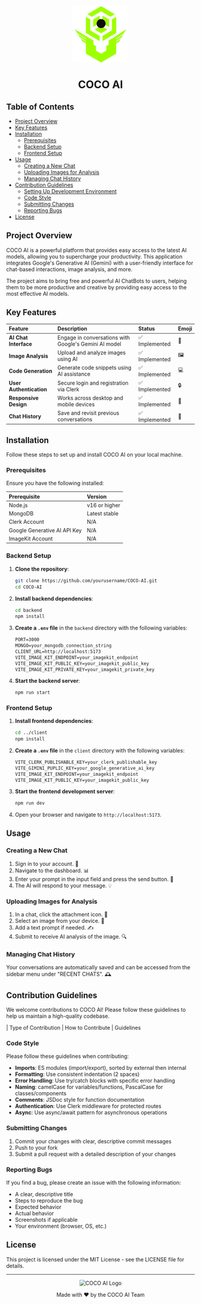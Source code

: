 <div align="center"><img src=".\client\public\favicon.png" alt="COCO AI Logo" width="150" height="150"/></div>


<div align="center"><h1>COCO AI</h1></div>

## Table of Contents

- [Project Overview](#project-overview)
- [Key Features](#key-features)
- [Installation](#installation)
  - [Prerequisites](#prerequisites)
  - [Backend Setup](#backend-setup)
  - [Frontend Setup](#frontend-setup)
- [Usage](#usage)
  - [Creating a New Chat](#creating-a-new-chat)
  - [Uploading Images for Analysis](#uploading-images-for-analysis)
  - [Managing Chat History](#managing-chat-history)
- [Contribution Guidelines](#contribution-guidelines)
  - [Setting Up Development Environment](#setting-up-development-environment)
  - [Code Style](#code-style)
  - [Submitting Changes](#submitting-changes)
  - [Reporting Bugs](#reporting-bugs)
- [License](#license)

## Project Overview

COCO AI is a powerful platform that provides easy access to the latest AI models, allowing you to supercharge your productivity. This application integrates Google's Generative AI (Gemini) with a user-friendly interface for chat-based interactions, image analysis, and more.

The project aims to bring free and powerful AI ChatBots to users, helping them to be more productive and creative by providing easy access to the most effective AI models.

## Key Features

| Feature              | Description                                        | Status       | Emoji |
| :------------------- | :------------------------------------------------- | :----------- | :---- |
| **AI Chat Interface**| Engage in conversations with Google's Gemini AI model | ✅ Implemented | 🤖    |
| **Image Analysis**   | Upload and analyze images using AI                 | ✅ Implemented | 🖼️    |
| **Code Generation**  | Generate code snippets using AI assistance         | ✅ Implemented | 💻    |
| **User Authentication**| Secure login and registration via Clerk            | ✅ Implemented | 🔒    |
| **Responsive Design**| Works across desktop and mobile devices            | ✅ Implemented | 📱    |
| **Chat History**     | Save and revisit previous conversations            | ✅ Implemented | 💾    |

## Installation

Follow these steps to set up and install COCO AI on your local machine.

### Prerequisites

Ensure you have the following installed:

| Prerequisite          | Version         |
| :-------------------- | :-------------- |
| Node.js               | v16 or higher   |
| MongoDB               | Latest stable   |
| Clerk Account         | N/A             |
| Google Generative AI API Key | N/A      |
| ImageKit Account      | N/A             |

### Backend Setup

1.  **Clone the repository**: 
    ```bash
    git clone https://github.com/yourusername/COCO-AI.git
    cd COCO-AI
    ```

2.  **Install backend dependencies**:
    ```bash
    cd backend
    npm install
    ```

3.  **Create a `.env` file** in the `backend` directory with the following variables:
    ```
    PORT=3000
    MONGO=your_mongodb_connection_string
    CLIENT_URL=http://localhost:5173
    VITE_IMAGE_KIT_ENDPOINT=your_imagekit_endpoint
    VITE_IMAGE_KIT_PUBLIC_KEY=your_imagekit_public_key
    VITE_IMAGE_KIT_PRIVATE_KEY=your_imagekit_private_key
    ```

4.  **Start the backend server**:
    ```bash
    npm run start
    ```

### Frontend Setup

1.  **Install frontend dependencies**:
    ```bash
    cd ../client
    npm install
    ```

2.  **Create a `.env` file** in the `client` directory with the following variables:
    ```
    VITE_CLERK_PUBLISHABLE_KEY=your_clerk_publishable_key
    VITE_GIMINI_PUPLIC_KEY=your_google_generative_ai_key
    VITE_IMAGE_KIT_ENDPOINT=your_imagekit_endpoint
    VITE_IMAGE_KIT_PUBLIC_KEY=your_imagekit_public_key
    ```

3.  **Start the frontend development server**:
    ```bash
    npm run dev
    ```

4.  Open your browser and navigate to `http://localhost:5173`.

## Usage

### Creating a New Chat

1.  Sign in to your account. 🔑
2.  Navigate to the dashboard. 📊
3.  Enter your prompt in the input field and press the send button. 💬
4.  The AI will respond to your message. 💡

### Uploading Images for Analysis

1.  In a chat, click the attachment icon. 📎
2.  Select an image from your device. 📸
3.  Add a text prompt if needed. ✍️
4.  Submit to receive AI analysis of the image. 🔍

### Managing Chat History

Your conversations are automatically saved and can be accessed from the sidebar menu under "RECENT CHATS". 🕰️

## Contribution Guidelines

We welcome contributions to COCO AI! Please follow these guidelines to help us maintain a high-quality codebase.

| Type of Contribution | How to Contribute                                  | Guidelines

### Code Style

Please follow these guidelines when contributing:

- **Imports**: ES modules (import/export), sorted by external then internal
- **Formatting**: Use consistent indentation (2 spaces)
- **Error Handling**: Use try/catch blocks with specific error handling
- **Naming**: camelCase for variables/functions, PascalCase for classes/components
- **Comments**: JSDoc style for function documentation
- **Authentication**: Use Clerk middleware for protected routes
- **Async**: Use async/await pattern for asynchronous operations

### Submitting Changes

1. Commit your changes with clear, descriptive commit messages
2. Push to your fork
3. Submit a pull request with a detailed description of your changes

### Reporting Bugs

If you find a bug, please create an issue with the following information:

- A clear, descriptive title
- Steps to reproduce the bug
- Expected behavior
- Actual behavior
- Screenshots if applicable
- Your environment (browser, OS, etc.)

## License

This project is licensed under the MIT License - see the LICENSE file for details.

---

<div align="center">
  <img src="/logo.png" alt="COCO AI Logo" width="30" />
  <p>Made with ❤️ by the COCO AI Team</p>
</div>